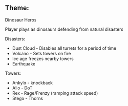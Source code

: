 ## Theme:
Dinosaur Heros

Player plays as dinosaurs defending from natural disasters

Disasters:
- Dust Cloud - Disables all turrets for a period of time
- Volcano - Sets towers on fire
- Ice age freezes nearby towers
- Earthquake

Towers:
- Ankylo - knockback
- Allo - DoT
- Rex - Rage/Frenzy (ramping attack speed)
- Stego - Thorns
